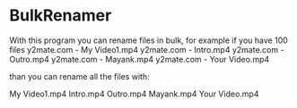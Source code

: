 # BulkRenamer
With this program you can rename files in bulk, for example if you have 100 files
y2mate.com - My Video1.mp4
y2mate.com - Intro.mp4
y2mate.com - Outro.mp4
y2mate.com - Mayank.mp4
y2mate.com - Your Video.mp4

than you can rename all the files with:

My Video1.mp4
Intro.mp4
Outro.mp4
Mayank.mp4
Your Video.mp4
